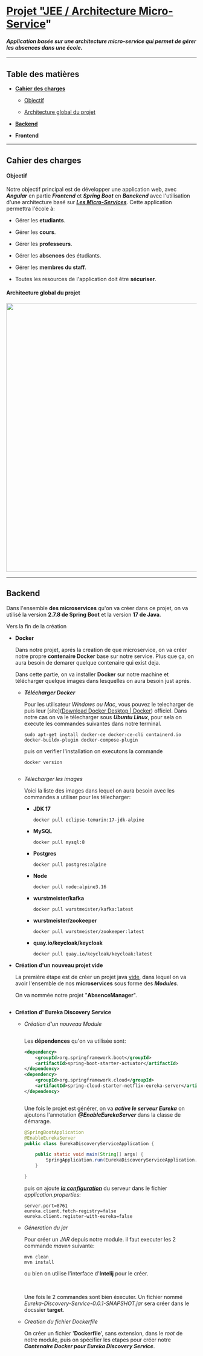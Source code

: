 # **<u>Projet "JEE / Architecture Micro-Service</u>"**

#### *Application basée sur une architecture micro-service qui permet de gérer les absences dans une école.*

---



## Table des matières

- [**Cahier des charges**](#cahier-des-charges "Cahier des charges")
  
  - [Objectif](#objectif  "Objectif")
  
  - [Architecture global du projet](#architecture-global-du-projet  "Architecture global du projet")

- [**Backend**](#backend "Backend")

- **Frontend**

____



## Cahier des charges

#### Objectif

Notre objectif principal est de développer une application web, avec **_Angular_** en partie **_Frontend_** et **_Spring Boot_** en **_Banckend_** avec l'utilisation d'une architecture basé sur **<u>*Les Micro-Services*</u>**. Cette application permettra l'école à:

* Gérer les **etudiants**.

* Gérer les **cours**.

* Gérer les **professeurs**.

* Gérer les **absences** des étudiants.

* Gérer les **membres du staff**.

* Toutes les resources de l'application doit être **sécuriser**. 



#### Architecture global du projet

<img title="" src="./rapport_images/arch_global.drawio.png" alt="" width="710" data-align="center">

---



## Backend

Dans l'ensemble **des microservices** qu'on va créer dans ce projet, on va utilisé la version **2.7.8 de Spring Boot** et la version **17 de Java**.  

Vers la fin de la création 



* **Docker**
  
  Dans notre projet, aprés la creation de que microservice, on va créer notre propre **contenaire Docker** base sur notre service. Plus que ça, on aura besoin de demarer quelque contenaire qui exist deja.
  
  Dans cette partie, on va installer **Docker** sur notre machine et télécharger quelque images dans lesquelles on aura besoin just aprés.
  
  * ***Télécharger Docker***
    
    Pour les utilisateur *Windows ou Mac*, vous pouvez le telecharger de puis leur [site]([Download Docker Desktop | Docker](https://www.docker.com/products/docker-desktop/)) officiel. Dans notre cas on va le télecharger sous ***Ubuntu Linux***, pour sela on execute les commandes suivantes dans notre terminal.
    
    ```shell
    sudo apt-get install docker-ce docker-ce-cli containerd.io docker-buildx-plugin docker-compose-plugin
    ```
    
    puis on verifier l'installation on executons la commande
    
    ```shell
    docker version
    ```
    
    <img title="" src="file:///home/nassih/Desktop/s5/jee/AbsenceManager/rapport_images/docker-version.png" alt="">
    
    
  
  * *Télecharger les images*
    
    Voici la liste des images dans lequel on aura besoin avec les commandes a utiliser pour les télecharger:
    
    * **JDK 17**
      
      ```shell
      docker pull eclipse-temurin:17-jdk-alpine
      ```
    
    * **MySQL**
      
      ```shell
      docker pull mysql:8
      ```
    
    * **Postgres**
      
      ```shell
      docker pull postgres:alpine
      ```
    
    * **Node**
      
      ```shell
      docker pull node:alpine3.16
      ```
    
    * **wurstmeister/kafka**
      
      ```shell
      docker pull wurstmeister/kafka:latest
      ```
    
    * **wurstmeister/zookeeper**
      
      ```shell
      docker pull wurstmeister/zookeeper:latest
      ```
    
    * **quay.io/keycloak/keycloak**
      
      ```shell
      docker pull quay.io/keycloak/keycloak:latest
      ```



- **Création d'un nouveau projet vide**
  
  La première étape est de créer un projet java <u>vide</u>, dans lequel on va avoir l'ensemble de nos **microservices** sous forme des ***Modules***.
  
  On va nommée notre projet "**AbsenceManager**".
  
  <img title="" src="./rapport_images/createEmptyProject.png" alt="">
  
  

- **Création d' Eureka Discovery Service**
  
  * *Création d'un nouveau Module*
    
    <img title="" src="./rapport_images/Discovery-Service/Eureka-Discovery-New-Module.png" alt="">
    
    Les **dépendences** qu'on va utilisée sont:
    
    ```xml
    <dependency>
        <groupId>org.springframework.boot</groupId>
        <artifactId>spring-boot-starter-actuator</artifactId>
    </dependency>
    <dependency>
        <groupId>org.springframework.cloud</groupId>
        <artifactId>spring-cloud-starter-netflix-eureka-server</artifactId>
    </dependency>
    ```
    
    <img title="" src="./rapport_images/Discovery-Service/Eureka-Discovery-Service-Dependencies.png" alt="">
    
    Une fois le projet est générer, on va ***active le serveur Eureka*** on ajoutons l'annotation ***@EnableEurekaServer*** dans la classe de démarage.
    
    ```java
    @SpringBootApplication
    @EnableEurekaServer
    public class EurekaDiscoveryServiceApplication {
    
        public static void main(String[] args) {
            SpringApplication.run(EurekaDiscoveryServiceApplication.class, args);
        }
    
    }
    ```
    
    puis on ajoute **<u><em>la configuration</em></u>** du serveur dans le fichier *application.properties*:
    
    ```properties
    server.port=8761
    eureka.client.fetch-registry=false
    eureka.client.register-with-eureka=false                  
    ```
    
    
  
  * *Géneration du jar*
    
    Pour créer un *JAR* depuis notre module. il faut executer les 2 commande *maven* suivante:
    
    ```shell
    mvn clean
    mvn install
    ```
    
    ou bien on utilise l'interface d'**Intelij** pour le créer.
    
    <img title="" src="file:///home/nassih/Desktop/s5/jee/AbsenceManager/rapport_images/Discovery-Service/maven-clean.png" alt="">
    
    <img title="" src="file:///home/nassih/Desktop/s5/jee/AbsenceManager/rapport_images/Discovery-Service/maven-install.png" alt="">
    
    Une fois le 2 commandes sont bien éxecuter. Un fichier nommé *Eureka-Discovery-Service-0.0.1-SNAPSHOT.jar* sera créer dans le docssier **target**.
    
    
  
  * *Creation du fichier Dockerfile*
    
    On créer un fichier '**Dockerfile**', sans extension, dans le *root* de notre module, puis on spécifier les etapes pour créer notre ***Contenaire Docker pour Eureka Discovery Service***.
    
    
    
    
    
    
    
    
    


